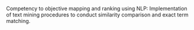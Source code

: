 Competency to objective mapping and ranking using NLP: Implementation of text mining procedures to conduct similarity comparison and exact term matching.
